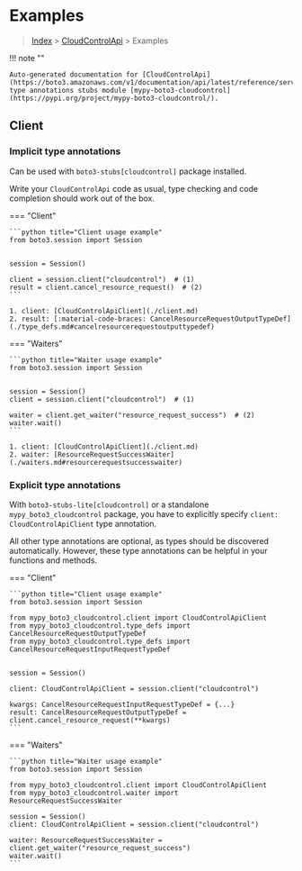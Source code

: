 # Examples

> [Index](../README.md) > [CloudControlApi](./README.md) > Examples

!!! note ""

    Auto-generated documentation for [CloudControlApi](https://boto3.amazonaws.com/v1/documentation/api/latest/reference/services/cloudcontrol.html#CloudControlApi)
    type annotations stubs module [mypy-boto3-cloudcontrol](https://pypi.org/project/mypy-boto3-cloudcontrol/).

## Client

### Implicit type annotations

Can be used with `boto3-stubs[cloudcontrol]` package installed.

Write your `CloudControlApi` code as usual,
type checking and code completion should work out of the box.


=== "Client"

    ```python title="Client usage example"
    from boto3.session import Session


    session = Session()

    client = session.client("cloudcontrol")  # (1)
    result = client.cancel_resource_request()  # (2)
    ```

    1. client: [CloudControlApiClient](./client.md)
    2. result: [:material-code-braces: CancelResourceRequestOutputTypeDef](./type_defs.md#cancelresourcerequestoutputtypedef) 





=== "Waiters"

    ```python title="Waiter usage example"
    from boto3.session import Session


    session = Session()
    client = session.client("cloudcontrol")  # (1)

    waiter = client.get_waiter("resource_request_success")  # (2)
    waiter.wait()
    ```

    1. client: [CloudControlApiClient](./client.md)
    2. waiter: [ResourceRequestSuccessWaiter](./waiters.md#resourcerequestsuccesswaiter)


### Explicit type annotations

With `boto3-stubs-lite[cloudcontrol]`
or a standalone `mypy_boto3_cloudcontrol` package, you have to explicitly specify `client: CloudControlApiClient` type annotation.

All other type annotations are optional, as types should be discovered automatically.
However, these type annotations can be helpful in your functions and methods.


=== "Client"

    ```python title="Client usage example"
    from boto3.session import Session

    from mypy_boto3_cloudcontrol.client import CloudControlApiClient
    from mypy_boto3_cloudcontrol.type_defs import CancelResourceRequestOutputTypeDef
    from mypy_boto3_cloudcontrol.type_defs import CancelResourceRequestInputRequestTypeDef


    session = Session()

    client: CloudControlApiClient = session.client("cloudcontrol")

    kwargs: CancelResourceRequestInputRequestTypeDef = {...}
    result: CancelResourceRequestOutputTypeDef = client.cancel_resource_request(**kwargs)
    ```





=== "Waiters"

    ```python title="Waiter usage example"
    from boto3.session import Session

    from mypy_boto3_cloudcontrol.client import CloudControlApiClient
    from mypy_boto3_cloudcontrol.waiter import ResourceRequestSuccessWaiter

    session = Session()
    client: CloudControlApiClient = session.client("cloudcontrol")

    waiter: ResourceRequestSuccessWaiter = client.get_waiter("resource_request_success")
    waiter.wait()
    ```


